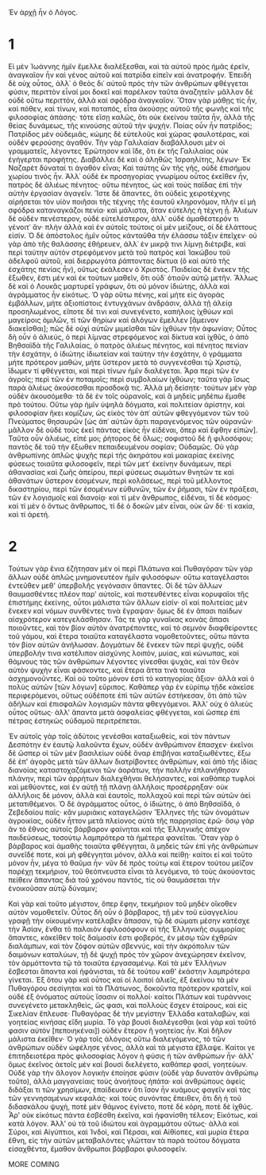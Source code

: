 Ἐν ἀρχῇ ἦν ὁ Λόγος.

# 1

Εἰ μὲν Ἰωάννης ἡμῖν ἔμελλε διαλέξεσθαι, καὶ τὰ αὐτοῦ πρὸς ἡμᾶς ἐρεῖν, ἀναγκαῖον ἦν καὶ γένος αὐτοῦ καὶ πατρίδα εἰπεῖν καὶ ἀνατροφήν. Ἐπειδὴ δὲ οὐχ οὗτος, ἀλλ᾽ ὁ θεὸς δι᾽ αὐτοῦ πρὸς τὴν τῶν ἀνθρώπων φθέγγεται φύσιν, περιττὸν εἶναί μοι δοκεῖ καὶ παρέλκον ταῦτα ἀναζητεῖν· μᾶλλον δὲ οὐδὲ οὕτω περιττόν, ἀλλὰ καὶ σφόδρα ἀναγκαῖον. Ὅταν γὰρ μάθῃς τίς ἦν, καὶ πόθεν, καὶ τίνων, καὶ ποταπός, εἶτα ἀκούσῃς αὐτοῦ τῆς φωνῆς καὶ τῆς φιλοσοφίας ἁπάσης· τότε εἴσῃ καλῶς, ὅτι οὐκ ἐκείνου ταῦτα ἦν, ἀλλὰ τῆς θείας δυνάμεως, τῆς κινούσης αὐτοῦ τὴν ψυχήν. Ποίας οὖν ἦν πατρίδος; Πατρίδος μὲν οὐδεμιᾶς, κώμης δὲ εὐτελοῦς καὶ χώρας φαυλοτέρας, καὶ οὐδὲν φερούσης ἀγαθόν. Τὴν γὰρ Γαλιλαίαν διαβάλλουσι μὲν οἱ γραμματεῖς, λέγοντες Ἐρώτησον καὶ ἴδε, ὅτι ἐκ τῆς Γαλιλαίας οὐκ ἐγήγερται προφήτης. Διαβάλλει δὲ καὶ ὁ ἀληθῶς Ἰσραηλίτης, λέγων· Ἐκ Ναζαρὲτ δύναταί τι ἀγαθὸν εἶναι; Καὶ ταύτης ὢν τῆς γῆς, οὐδὲ ἐπισήμου χωρίου τινὸς ἦν. Ἀλλ᾽ οὐδὲ ἐκ προσηγορίας γνωρίμου οὗτος ἐκεῖθεν ἦν, πατρὸς δὲ ἁλιέως πένητος· οὕτω πένητος, ὡς καὶ τοὺς παῖδας ἐπὶ τὴν αὐτὴν ἐργασίαν ἀγαγεῖν. Ἴστε δὲ ἅπαντες, ὅτι οὐδεὶς χειροτέχνης αἱρήσεται τὸν υἱὸν ποιῆσαι τῆς τέχνης τῆς ἑαυτοῦ κληρονόμον, πλὴν εἰ μὴ σφόδρα καταναγκάζοι πενία· καὶ μάλιστα, ὅταν εὐτελὴς ἡ τέχνη ᾖ. Ἁλιέων δὲ οὐδὲν πενέστερον, οὐδὲ εὐτελέστερον, ἀλλ᾽ οὐδὲ ἀμαθέστερόν τι γένοιτ᾽ ἄν· πλὴν ἀλλὰ καὶ ἐν αὐτοῖς τούτοις οἱ μὲν μείζους, οἱ δὲ ἐλάττους εἰσίν. Ὁ δὲ ἀπόστολος ἡμῖν οὗτος κἀνταῦθα τὴν ἐλάσσω τάξιν ἐπεῖχεν· οὐ γὰρ ἀπὸ τῆς θαλάσσης ἐθήρευεν, ἀλλ᾽ ἐν μικρᾷ τινι λίμνῃ διέτριβε, καὶ περὶ ταύτην αὐτὸν στρεφόμενον μετὰ τοῦ πατρὸς καὶ Ἰακώβου τοῦ ἀδελφοῦ αὐτοῦ, καὶ διερρωγότα ῥάπτοντας δίκτυα (ὃ καὶ αὐτὸ τῆς ἐσχάτης πενίας ἦν), οὕτως ἐκάλεσεν ὁ Χριστός. Παιδείας δὲ ἕνεκεν τῆς ἔξωθεν, ἔστι μὲν καὶ ἐκ τούτων μαθεῖν, ὅτι οὐδ᾽ ὁτιοῦν αὐτῷ μετῆν. Ἄλλως δὲ καὶ ὁ Λουκᾶς μαρτυρεῖ γράφων, ὅτι οὐ μόνον ἰδιώτης, ἀλλὰ καὶ ἀγράμματος ἦν εἰκότως. Ὁ γὰρ οὕτω πένης, καὶ μήτε εἰς ἀγορὰς ἐμβάλλων, μήτε ἀξιοπίστοις ἐντυγχάνων ἀνδράσιν, ἀλλὰ τῇ ἁλείᾳ προσηλωμένος, εἴποτε δέ τινι καὶ συνεγένετο, καπήλοις ἰχθύων καὶ μαγείροις ὁμιλῶν, τί τῶν θηρίων καὶ ἀλόγων ἔμελλεν [ἄμεινον διακεῖσθαι]; πῶς δὲ οὐχὶ αὐτῶν μιμεῖσθαι τῶν ἰχθύων τὴν ἀφωνίαν; Οὗτος δὴ οὖν ὁ ἁλιεύς, ὁ περὶ λίμνας στρεφόμενος καὶ δίκτυα καὶ ἰχθῦς, ὁ ἀπὸ Βηθσαϊδὰ τῆς Γαλιλαίας, ὁ πατρὸς ἁλιέως πένητος, καὶ πένητος πενίαν τὴν ἐσχάτην, ὁ ἰδιώτης ἰδιωτείαν καὶ ταύτην τὴν ἐσχάτην, ὁ γράμματα μήτε πρότερον μαθών, μήτε ὕστερον μετὰ τὸ συγγενέσθαι τῷ Χριστῷ, ἴδωμεν τί φθέγγεται, καὶ περὶ τίνων ἡμῖν διαλέγεται. Ἆρα περὶ τῶν ἐν ἀγροῖς; περὶ τῶν ἐν ποταμοῖς; περὶ συμβολαίων ἰχθύων; ταῦτα γὰρ ἴσως παρὰ ἁλιέως ἀκούσεσθαι προσδοκᾷ τις. Ἀλλὰ μὴ δείσητε· τούτων μὲν γὰρ οὐδὲν ἀκουσόμεθα· τὰ δὲ ἐν τοῖς οὐρανοῖς, καὶ ἃ μηδεὶς μηδέπω ἔμαθε πρὸ τούτου. Οὕτω γὰρ ἡμῖν ὑψηλὰ δόγματα, καὶ πολιτείαν ἀρίστην, καὶ φιλοσοφίαν ἥκει κομίζων, ὡς εἰκὸς τὸν ἀπ᾽ αὐτῶν φθεγγόμενον τῶν τοῦ Πνεύματος θησαυρῶν [ὡς ἀπ᾽ αὐτῶν ἄρτι παραγενόμενος τῶν οὐρανῶν· μᾶλλον δὲ οὐδὲ τοὺς ἐκεῖ πάντας εἰκὸς ἦν εἰδέναι, ὅπερ καὶ ἔφθην εἰπών]. Ταῦτα οὖν ἁλιέως, εἰπέ μοι; ῥήτορος δὲ ὅλως; σοφιστοῦ δὲ ἢ φιλοσόφου; παντὸς δὲ τοῦ τὴν ἔξωθεν πεπαιδευμένου σοφίαν; Οὐδαμῶς. Οὐ γὰρ ἀνθρωπίνης ἁπλῶς ψυχῆς περὶ τῆς ἀκηράτου καὶ μακαρίας ἐκείνης φύσεως τοιαῦτα φιλοσοφεῖν, περὶ τῶν μετ᾽ ἐκείνην δυνάμεων, περὶ ἀθανασίας καὶ ζωῆς ἀπείρου, περὶ φύσεως σωμάτων θνητῶν τε καὶ ἀθανάτων ὕστερον ἐσομένων, περὶ κολάσεως, περὶ τοῦ μέλλοντος δικαστηρίου, περὶ τῶν ἐσομένων εὐθυνῶν, τῶν ἐν ῥήμασι, τῶν ἐν πράξεσι, τῶν ἐν λογισμοῖς καὶ διανοίᾳ· καὶ τί μὲν ἄνθρωπος, εἰδέναι, τί δὲ κόσμος· καὶ τί μὲν ὁ ὄντως ἄνθρωπος, τί δὲ ὁ δοκῶν μὲν εἶναι, οὐκ ὢν δέ· τί κακία, καὶ τί ἀρετή.

# 2

Τούτων γὰρ ἔνια ἐζήτησαν μὲν οἱ περὶ Πλάτωνα καὶ Πυθαγόραν τῶν γὰρ ἄλλων οὐδὲ ἁπλῶς μνημονευτέον ἡμῖν φιλοσόφων· οὕτω καταγέλαστοι ἐντεῦθεν μεθ' ὑπερβολῆς γεγόνασιν ἅπαντες. Οἱ δὲ τῶν ἄλλων θαυμασθέντες πλέον παρ' αὐτοῖς, καὶ πιστευθέντες εἶναι κορυφαῖοι τῆς ἐπιστήμης ἐκείνης, οὗτοι μάλιστα τῶν ἄλλων εἰσίν· οἵ καὶ πολιτείας μὲν ἕνεκεν καὶ νόμων συνθέντες τινὰ ἔγραψαν· ὅμως δὲ ἐν ἅπασι παίδων αἰσχρότερον κατεγελάσθησαν. Τάς τε γὰρ γυναῖκας κοινὰς ἅπασι ποιοῦντες, καὶ τὸν βίον αὐτὸν ἀνατρέποντες, καὶ τὸ σεμνὸν διαφθείροντες τοῦ γάμου, καὶ ἕτερα τοιαῦτα καταγέλαστα νομοθετοῦντες, οὕτω πάντα τὸν βίον αὐτῶν ἀνήλωσαν. Δογμάτων δὲ ἕνεκεν τῶν περὶ ψυχῆς, οὐδὲ ὑπερβολήν τινα κατέλιπον αἰσχύνης λοιπόν, μυίας, καὶ κώνωπας, καὶ θάμνους τὰς τῶν ἀνθρώπων λέγοντες γίνεσθαι ψυχάς, καὶ τὸν Θεὸν αὐτὸν ψυχὴν εἶναι φάσκοντες, καὶ ἕτερα ἄττα τινὰ τοιαῦτα ἀσχημονοῦντες. Καὶ οὐ τοῦτο μόνον ἐστὶ τὸ κατηγορίας ἄξιον· ἀλλὰ καὶ ὁ πολὺς αὐτῶν [τῶν λόγων] εὔριπος. Καθάπερ γὰρ ἐν εὐρίπῳ τῇδε κἀκεῖσε περιφερόμενοι, οὕτως οὐδέποτε ἐπὶ τῶν αὐτῶν ἑστήκεσαν, ὅτι ἀπὸ τῶν ἀδήλων καὶ ἐπισφαλῶν λογισμῶν πάντα φθεγγόμενοι. Ἀλλ' οὐχ ὁ ἁλιεὺς οὗτος οὕτως· ἀλλ' ἅπαντα μετὰ ἀσφαλείας φθέγγεται, καὶ ὥσπερ ἐπὶ πέτρας ἑστηκὼς οὐδαμοῦ περιτρέπεται.

Ἐν αὐτοῖς γὰρ τοῖς ἀδύτοις γενέσθαι καταξιωθείς, καὶ τὸν πάντων Δεσπότην ἐν ἑαυτῷ λαλοῦντα ἔχων, οὐδὲν ἀνθρώπινον ἔπασχεν· ἐκεῖνοι δὲ ὥσπερ οἱ τῶν μὲν βασιλείων οὐδὲ ὄναρ ἐπιβῆναι καταξιωθέντες, ἔξω δὲ ἐπ' ἀγορᾶς μετὰ τῶν ἄλλων διατρίβοντες ἀνθρώπων, καὶ ἀπὸ τῆς ἰδίας διανοίας καταστοχαζόμενοι τῶν ἀοράτων, τὴν πολλὴν ἐπλανήθησαν πλάνην, περὶ τῶν ἀρρήτων διαλεχθῆναι θελήσαντες, καὶ καθάπερ τυφλοὶ καὶ μεθύοντες, καὶ ἐν αὐτῇ τῇ πλάνῃ ἀλλήλοις προσέρρηξαν· οὐκ ἀλλήλοις δὲ μόνον, ἀλλὰ καὶ ἑαυτοῖς, πολλαχοῦ καὶ περὶ τῶν αὐτῶν ἀεὶ μετατιθέμενοι. Ὁ δὲ ἀγράμματος οὗτος, ὁ ἰδιώτης, ὁ ἀπὸ Βηθσαϊδά, ὁ Ζεβεδαίου παῖς· κἂν μυριάκις καταγελῶσιν Ἕλληνες τῆς τῶν ὀνομάτων ἀγροικίας, οὐδὲν ἧττον μετὰ πλείονος αὐτὰ τῆς παρρησίας ἐρῶ· ὅσῳ γὰρ ἂν τὸ ἔθνος αὐτοῖς βάρβαρον φαίνηται καὶ τῆς Ἑλληνικῆς ἀπέχον παιδεύσεως, τοσούτῳ λαμπρότερα τὰ ἡμέτερα φανεῖται. Ὅταν γὰρ ὁ βάρβαρος καὶ ἀμαθὴς τοιαῦτα φθέγγηται, ἃ μηδεὶς τῶν ἐπὶ γῆς ἀνθρώπων συνεῖδέ ποτε, καὶ μὴ φθέγγηται μόνον, ἀλλὰ καὶ πείθῃ· καίτοι εἰ καὶ τοῦτο μόνον ἦν, μέγα τὸ θαῦμα ἦν· νῦν δὲ πρὸς τούτῳ καὶ ἕτερον τούτου μεῖζον παρέχῃ τεκμήριον, τοῦ θεόπνευστα εἶναι τὰ λεγόμενα, τὸ τοὺς ἀκούοντας πείθειν ἅπαντας διὰ τοῦ χρόνου παντός, τίς οὐ θαυμάσεται τὴν ἐνοικοῦσαν αὐτῷ δύναμιν;

Καὶ γὰρ καὶ τοῦτο μέγιστον, ὅπερ ἔφην, τεκμήριον τοῦ μηδὲν οἴκοθεν αὐτὸν νομοθετεῖν. Οὗτος δὴ οὖν ὁ βάρβαρος, τῇ μὲν τοῦ εὐαγγελίου γραφῇ τὴν οἰκουμένην κατέλαβεν ἅπασαν, τῷ δὲ σώματι μέσην κατέσχε τὴν Ἀσίαν, ἔνθα τὸ παλαιὸν ἐφιλοσόφουν οἱ τῆς Ἑλληνικῆς συμμορίας ἅπαντες, κἀκεῖθεν τοῖς δαίμοσίν ἐστι φοβερός, ἐν μέσῳ τῶν ἐχθρῶν διαλάμπων, καὶ τὸν ζόφον αὐτῶν σβεννύς, καὶ τὴν ἀκρόπολιν τῶν δαιμόνων καταλύων, τῇ δὲ ψυχῇ πρὸς τὸν χῶρον ἀνεχώρησεν ἐκεῖνον, τὸν ἁρμόττοντα τῷ τὰ τοιαῦτα ἐργασαμένῳ. Καὶ τὰ μὲν Ἑλλήνων ἔσβεσται ἅπαντα καὶ ἠφάνισται, τὰ δὲ τούτου καθ' ἑκάστην λαμπρότερα γίνεται. Ἐξ ὅτου γὰρ καὶ οὗτος καὶ οἱ λοιποὶ ἁλιεῖς, ἐξ ἐκείνου τὰ μὲν Πυθαγόρου σεσίγηται καὶ τὰ Πλάτωνος, δοκοῦντα πρότερον κρατεῖν, καὶ οὐδὲ ἐξ ὀνόματος αὐτοὺς ἴσασιν οἱ πολλοί· καίτοι Πλάτων καὶ τυράννοις συνεγένετο μετακληθείς, ὥς φασι, καὶ πολλοὺς ἔσχεν ἑταίρους, καὶ εἰς Σικελίαν ἔπλευσε· Πυθαγόρας δὲ τὴν μεγίστην Ἑλλάδα καταλαβών, καὶ γοητείας κινήσας εἴδη μυρία. Τὸ γὰρ βουσὶ διαλέγεσθαι (καὶ γὰρ καὶ τοῦτό φασιν αὐτὸν [πεποιηκέναι]) οὐδὲν ἕτερον ἢ γοητείας ἦν. Καὶ δῆλον μάλιστα ἐκεῖθεν· Ὁ γὰρ τοῖς ἀλόγοις οὕτω διαλεγόμενος, τὸ τῶν ἀνθρώπων οὐδὲν ὠφέλησε γένος, ἀλλὰ καὶ τὰ μέγιστα ἔβλαψε. Καίτοι γε ἐπιτηδειοτέρα πρὸς φιλοσοφίας λόγον ἡ φύσις ἡ τῶν ἀνθρώπων ἦν· ἀλλ' ὅμως ἐκεῖνος ἀετοῖς μὲν καὶ βουσὶ διελέγετο, καθάπερ φασί, γοητεύων. Οὐδὲ γὰρ τὴν ἄλογον λογικὴν ἐποίησε φύσιν (οὐδὲ γὰρ δυνατὸν ἀνθρώπῳ τοῦτο), ἀλλὰ μαγγανείαις τοὺς ἀνοήτους ἠπάτα· καὶ ἀνθρώπους ἀφεὶς διδάξαι τι τῶν χρησίμων, ἐπαίδευσεν ὅτι ἴσον ἦν κυάμους φαγεῖν καὶ τὰς τῶν γεννησαμένων κεφαλάς· καὶ τοὺς συνόντας ἔπειθεν, ὅτι δὴ ἡ τοῦ διδασκάλου ψυχὴ, ποτὲ μὲν θάμνος ἐγίνετο, ποτὲ δὲ κόρη, ποτὲ δὲ ἰχθύς. Ἆρ' οὐκ εἰκότως πάντα ἐσβέσθη ἐκεῖνα, καὶ ἠφανίσθη τέλεον; Εἰκότως, καὶ κατὰ λόγον. Ἀλλ' οὐ τὰ τοῦ ἰδιώτου καὶ ἀγραμμάτου οὕτως· ἀλλὰ καὶ Σύροι, καὶ Αἰγύπτιοι, καὶ Ἰνδοὶ, καὶ Πέρσαι, καὶ Αἰθίοπες, καὶ μυρία ἕτερα ἔθνη, εἰς τὴν αὐτῶν μεταβαλόντες γλῶτταν τὰ παρὰ τούτου δόγματα εἰσαχθέντα, ἔμαθον ἄνθρωποι βάρβαροι φιλοσοφεῖν.


MORE COMING
